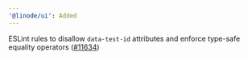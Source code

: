 ```yaml
---
'@linode/ui': Added
---
```


ESLint rules to disallow `data-test-id` attributes and enforce type-safe equality operators ([#11634](https://github.com/linode/manager/pull/11634))
